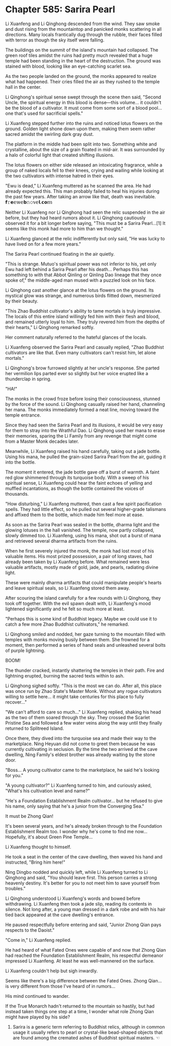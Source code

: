 # Chapter 585: Sarira Pearl

Li Xuanfeng and Li Qinghong descended from the wind. They saw smoke and dust rising from the mountaintop and panicked monks scattering in all directions. Many locals frantically dug through the rubble, their faces filled with terror as though the sky itself were falling.

The buildings on the summit of the island's mountain had collapsed. The green roof tiles amidst the ruins had pretty much revealed that a huge temple had been standing in the heart of the destruction. The ground was stained with blood, looking like an eye-catching scarlet sea.

As the two people landed on the ground, the monks appeared to realize what had happened. Their cries filled the air as they rushed to the temple hall in the center.

Li Qinghong's spiritual sense swept through the scene then said, "Second Uncle, the spiritual energy in this blood is dense—this volume... it couldn't be the blood of a cultivator. It must come from some sort of a blood pool... one that's used for sacrificial spells."

Li Xuanfeng stepped further into the ruins and noticed lotus flowers on the ground. Golden light shone down upon them, making them seem rather sacred amidst the swirling dark gray dust.

The platform in the middle had been split into two. Something white and crystalline, about the size of a grain floated in mid-air. It was surrounded by a halo of colorful light that created shifting illusions.

The lotus flowers on either side released an intoxicating fragrance, while a group of naked locals fell to their knees, crying and wailing while looking at the two cultivators with intense hatred in their eyes.

"Ewu is dead," Li Xuanfeng muttered as he scanned the area. He had already expected this. This man probably failed to heal his injuries during the past few years. After taking an arrow like that, death was inevitable.
𝗳𝚛𝗲𝕖𝕨𝕖𝗯𝚗𝚘𝕧𝕖𝗹.𝗰𝗼𝕞

Neither Li Xuanfeng nor Li Qinghong had seen the relic suspended in the air before, but they had heard rumors about it. Li Qinghong cautiously observed it for a bit longer before saying, "This must be a Sarira Pearl...[1] It seems like this monk had more to him than we thought."

Li Xuanfeng glanced at the relic indifferently but only said, "He was lucky to have lived on for a few more years."

The Sarira Pearl continued floating in the air quietly.

"This is strange. Mutuo's spiritual power was not inferior to his, yet only Ewu had left behind a Sarira Pearl after his death... Perhaps this has something to with that Abbot Qinling or Qinling Dao lineage that they once spoke of," the middle-aged man mused with a puzzled look on his face.

Li Qinghong cast another glance at the lotus flowers on the ground. Its mystical glow was strange, and numerous birds flitted down, mesmerized by their beauty.

"This Zhao Buddhist cultivator's ability to tame mortals is truly impressive. The locals of this entire island willingly fed him with their flesh and blood, and remained utterly loyal to him. They truly revered him from the depths of their hearts," Li Qinghong remarked softly.

Her comment naturally referred to the hateful glances of the locals.

Li Xuanfeng observed the Sarira Pearl and casually replied, "Zhao Buddhist cultivators are like that. Even many cultivators can't resist him, let alone mortals."

Li Qinghong's brow furrowed slightly at her uncle's response. She parted her vermilion lips parted ever so slightly but her voice erupted like a thunderclap in spring.

"HA!"

The monks in the crowd froze before losing their consciousness, stunned by the force of the sound. Li Qinghong casually raised her hand, channeling her mana. The monks immediately formed a neat line, moving toward the temple entrance.

Since they had seen the Sarira Pearl and its illusions, it would be very easy for them to stray into the Wrathful Dao. Li Qinghong used her mana to erase their memories, sparing the Li Family from any revenge that might come from a Master Monk decades later.

Meanwhile, Li Xuanfeng raised his hand carefully, taking out a jade bottle. Using his mana, he pulled the grain-sized Sarira Pearl from the air, guiding it into the bottle.

The moment it entered, the jade bottle gave off a burst of warmth. A faint red glow shimmered through its turquoise body. With a sweep of his spiritual sense, Li Xuanfeng could hear the faint echoes of yelling and muffled incantations, as though the bottle contained the voices of thousands.

"How disturbing," Li Xuanfeng muttered, then cast a few spirit pacification spells. They had little effect, so he pulled out several higher-grade talismans and affixed them to the bottle, which made him feel more at ease.

As soon as the Sarira Pearl was sealed in the bottle, dharma light and the glowing lotuses in the hall vanished. The temple, now partly collapsed, slowly dimmed too. Li Xuanfeng, using his mana, shot out a burst of mana and retrieved several dharma artifacts from the ruins.

When he first severely injured the monk, the monk had lost most of his valuable items. His most prized possession, a pair of long staves, had already been taken by Li Xuanfeng before. What remained were less valuable artifacts, mostly made of gold, jade, and pearls, radiating divine light.

These were mainly dharma artifacts that could manipulate people's hearts and leave spiritual seals, so Li Xuanfeng stored them away.

After scouring the island carefully for a few rounds with Li Qinghong, they took off together. With the evil spawn dealt with, Li Xuanfeng's mood lightened significantly and he felt so much more at least.

"Perhaps this is some kind of Buddhist legacy. Maybe we could use it to catch a few more Zhao Buddhist cultivators," he remarked.

Li Qinghong smiled and nodded, her gaze turning to the mountain filled with temples with monks moving busily between them. She frowned for a moment, then performed a series of hand seals and unleashed several bolts of purple lightning.

BOOM!

The thunder cracked, instantly shattering the temples in their path. Fire and lightning erupted, burning the sacred texts within to ash.

Li Qinghong sighed softly. "This is the most we can do. After all, this place was once run by Zhao State's Master Monk. Without any rogue cultivators willing to settle here... it might take centuries for this place to fully recover..."

"We can't afford to care so much..." Li Xuanfeng replied, shaking his head as the two of them soared through the sky. They crossed the Scarlet Pristine Sea and followed a few water veins along the way until they finally returned to Splitreed Island.

Once there, they dived into the turquoise sea and made their way to the marketplace. Ning Heyuan did not come to greet them because he was currently cultivating in seclusion. By the time the two arrived at the cave dwelling, Ning Family's eldest brother was already waiting by the stone door.

"Boss... A young cultivator came to the marketplace, he said he's looking for you."

"A young cultivator?" Li Xuanfeng turned to him, and curiously asked, "What's his cultivation level and name?"

"He's a Foundation Establishment Realm cultivator... but he refused to give his name, only saying that he's a junior from the Converging Sea."

It must be Zhong Qian!

It's been several years, and he's already broken through to the Foundation Establishment Realm too. I wonder why he's come to find me now... Hopefully, it's about Green Pine Temple...

Li Xuanfeng thought to himself.

He took a seat in the center of the cave dwelling, then waved his hand and instructed, "Bring him here!"

Ning Dingbo nodded and quickly left, while Li Xuanfeng turned to Li Qinghong and said, "You should leave first. This person carries a strong heavenly destiny. It's better for you to not meet him to save yourself from troubles."

Li Qinghong understood Li Xuanfeng's words and bowed before withdrawing. Li Xuanfeng then took a jade slip, reading its contents in silence. Not long after, a young man dressed in a dark robe and with his hair tied back appeared at the cave dwelling's entrance.

He paused respectfully before entering and said, "Junior Zhong Qian pays respects to the Daoist."

"Come in," Li Xuanfeng replied.

He had heard of what Fated Ones were capable of and now that Zhong Qian had reached the Foundation Establishment Realm, his respectful demeanor impressed Li Xuanfeng. At least he was well-mannered on the surface.

Li Xuanfeng couldn't help but sigh inwardly.

Seems like there's a big difference between the Fated Ones. Zhong Qian... is very different from those I've heard of in rumors...

His mind continued to wander.

If the True Monarch hadn't returned to the mountain so hastily, but had instead taken things one step at a time, I wonder what role Zhong Qian might have played by his side?

1. Sarira is a generic term referring to Buddhist relics, although in common usage it usually refers to pearl or crystal-like bead-shaped objects that are found among the cremated ashes of Buddhist spiritual masters. ☜

